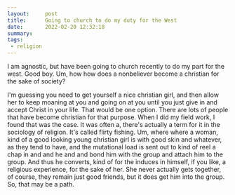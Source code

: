 ```yaml
---
layout:     post
title:      Going to church to do my duty for the West
date:       2022-02-20 12:32:18
summary:    
tags:
 - religion
---
```


I am agnostic, but have been going to church recently to do my part for the west. Good boy. Um, how how does a nonbeliever become a christian for the sake of society?

I'm guessing you need to get yourself a nice christian girl, and then allow her to keep moaning at you and going on at you until you just give in and accept Christ in your life. That would be one option. There are lots of people that have become christian for that purpose. When I did my field work, I found that was the case. It was often a, there's actually a term for it in the sociology of religion. It's called flirty fishing. Um, where where a woman, kind of a good looking young christian girl is with good skin and whatever, as they tend to have, and the mutational load is sent out to kind of reel a chap in and and he and and bond him with the group and attach him to the group. And thus he converts, kind of for the induces in himself, if you like, a religious experience, for the sake of her. She never actually gets together, of course, they remain just good friends, but it does get him into the group. So, that may be a path.